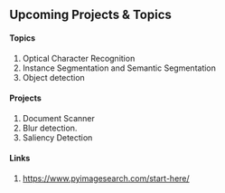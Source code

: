 ## Upcoming Projects & Topics

#### Topics


01. Optical Character Recognition
02. Instance Segmentation and Semantic Segmentation
03. Object detection


#### Projects


01. Document Scanner
02. Blur detection.
02. Saliency Detection

#### Links

01. https://www.pyimagesearch.com/start-here/ 
